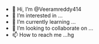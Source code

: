 - 👋 Hi, I’m @Veeramreddy414
- 👀 I’m interested in ...
- 🌱 I’m currently learning ...
- 💞️ I’m looking to collaborate on ...
- 📫 How to reach me ...hg

<!---
Veeramreddy414/Veeramreddy414 is a ✨ special ✨ repository because its `README.md` (this file) appears on your GitHub profile.
You can click the Preview link to take a look at your changes.
--->
